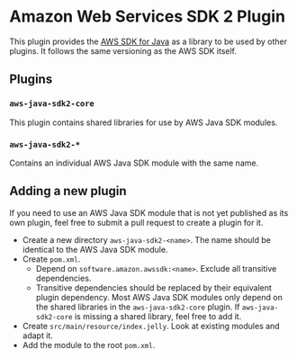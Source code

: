 # Amazon Web Services SDK 2 Plugin

This plugin provides the [AWS SDK for Java](https://aws.amazon.com/sdk-for-java/) as a library to be used by other plugins. It follows the same versioning as the AWS SDK itself.

## Plugins

### `aws-java-sdk2-core`

This plugin contains shared libraries for use by AWS Java SDK modules.

### `aws-java-sdk2-*`

Contains an individual AWS Java SDK module with the same name.

## Adding a new plugin

If you need to use an AWS Java SDK module that is not yet published as its own plugin, feel free to submit a pull request to create a plugin for it.

* Create a new directory `aws-java-sdk2-<name>`. The name should be identical to the AWS Java SDK module.
* Create `pom.xml`.
  * Depend on `software.amazon.awssdk:<name>`. Exclude all transitive dependencies.
  * Transitive dependencies should be replaced by their equivalent plugin dependency. Most AWS Java SDK modules only depend on the shared libraries in the `aws-java-sdk2-core` plugin. If `aws-java-sdk2-core` is missing a shared library, feel free to add it.
* Create `src/main/resource/index.jelly`. Look at existing modules and adapt it.
* Add the module to the root `pom.xml`.

